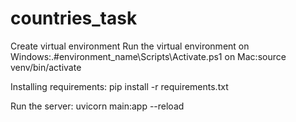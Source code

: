 # countries_task
Create virtual environment 
Run the virtual environment
  on Windows:.\#environment_name\Scripts\Activate.ps1
  on Mac:source venv/bin/activate

Installing requirements: pip install -r requirements.txt

Run the server: uvicorn main:app --reload

